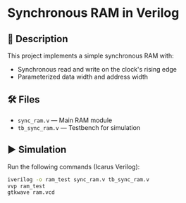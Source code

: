 # Synchronous RAM in Verilog

## 📌 Description
This project implements a simple synchronous RAM with:
- Synchronous read and write on the clock's rising edge
- Parameterized data width and address width

## 🛠 Files
- `sync_ram.v` — Main RAM module
- `tb_sync_ram.v` — Testbench for simulation

## ▶️ Simulation
Run the following commands (Icarus Verilog):
```bash
iverilog -o ram_test sync_ram.v tb_sync_ram.v
vvp ram_test
gtkwave ram.vcd
```
